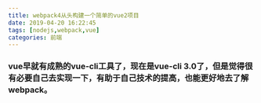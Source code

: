 ```yaml
---
title: webpack4从头构建一个简单的vue2项目
date: 2019-04-20 16:22:45
tags: [nodejs,webpack,vue]
categories: 前端
---
```


### vue早就有成熟的vue-cli工具了，现在是vue-cli 3.0了，但是觉得很有必要自己去实现一下，有助于自己技术的提高，也能更好地去了解webpack。